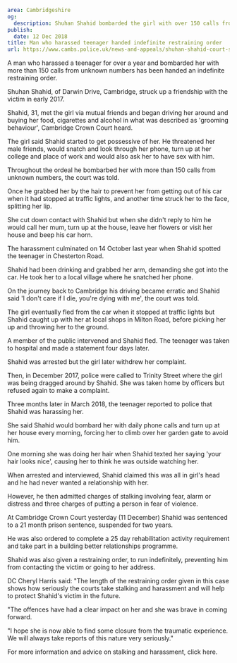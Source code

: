 ```yaml
area: Cambridgeshire
og:
  description: Shuhan Shahid bombarded the girl with over 150 calls from unknown numbers
publish:
  date: 12 Dec 2018
title: Man who harassed teenager handed indefinite restraining order
url: https://www.cambs.police.uk/news-and-appeals/shuhan-shahid-court-stalking-restraining-order-cambridge
```

A man who harassed a teenager for over a year and bombarded her with more than 150 calls from unknown numbers has been handed an indefinite restraining order.

Shuhan Shahid, of Darwin Drive, Cambridge, struck up a friendship with the victim in early 2017.

Shahid, 31, met the girl via mutual friends and began driving her around and buying her food, cigarettes and alcohol in what was described as 'grooming behaviour', Cambridge Crown Court heard.

The girl said Shahid started to get possessive of her. He threatened her male friends, would snatch and look through her phone, turn up at her college and place of work and would also ask her to have sex with him.

Throughout the ordeal he bombarbed her with more than 150 calls from unknown numbers, the court was told.

Once he grabbed her by the hair to prevent her from getting out of his car when it had stopped at traffic lights, and another time struck her to the face, splitting her lip.

She cut down contact with Shahid but when she didn't reply to him he would call her mum, turn up at the house, leave her flowers or visit her house and beep his car horn.

The harassment culminated on 14 October last year when Shahid spotted the teenager in Chesterton Road.

Shahid had been drinking and grabbed her arm, demanding she got into the car. He took her to a local village where he snatched her phone.

On the journey back to Cambridge his driving became erratic and Shahid said 'I don't care if I die, you're dying with me', the court was told.

The girl eventually fled from the car when it stopped at traffic lights but Shahid caught up with her at local shops in Milton Road, before picking her up and throwing her to the ground.

A member of the public intervened and Shahid fled. The teenager was taken to hospital and made a statement four days later.

Shahid was arrested but the girl later withdrew her complaint.

Then, in December 2017, police were called to Trinity Street where the girl was being dragged around by Shahid. She was taken home by officers but refused again to make a complaint.

Three months later in March 2018, the teenager reported to police that Shahid was harassing her.

She said Shahid would bombard her with daily phone calls and turn up at her house every morning, forcing her to climb over her garden gate to avoid him.

One morning she was doing her hair when Shahid texted her saying 'your hair looks nice', causing her to think he was outside watching her.

When arrested and interviewed, Shahid claimed this was all in girl's head and he had never wanted a relationship with her.

However, he then admitted charges of stalking involving fear, alarm or distress and three charges of putting a person in fear of violence.

At Cambridge Crown Court yesterday (11 December) Shahid was sentenced to a 21 month prison sentence, suspended for two years.

He was also ordered to complete a 25 day rehabilitation activity requirement and take part in a building better relationships programme.

Shahid was also given a restraining order, to run indefinitely, preventing him from contacting the victim or going to her address.

DC Cheryl Harris said: "The length of the restraining order given in this case shows how seriously the courts take stalking and harassment and will help to protect Shahid's victim in the future.

"The offences have had a clear impact on her and she was brave in coming forward.

"I hope she is now able to find some closure from the traumatic experience. We will always take reports of this nature very seriously."

For more information and advice on stalking and harassment, click here.
